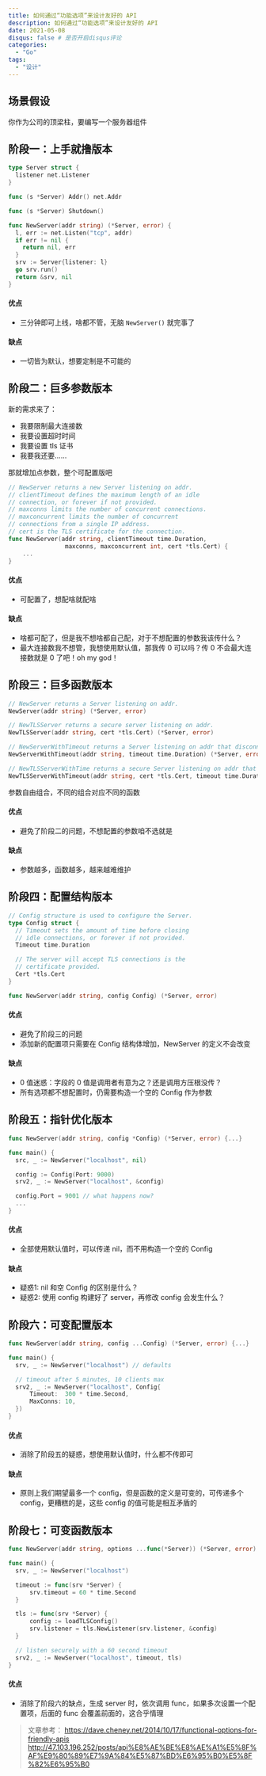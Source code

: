 ```yaml
---
title: 如何通过“功能选项”来设计友好的 API
description: 如何通过“功能选项”来设计友好的 API
date: 2021-05-08
disqus: false # 是否开启disqus评论
categories:
  - "Go"
tags:
  - "设计"
---
```


<!--more-->


## 场景假设
你作为公司的顶梁柱，要编写一个服务器组件

## 阶段一：上手就撸版本
```go
type Server struct {
  listener net.Listener
}

func (s *Server) Addr() net.Addr

func (s *Server) Shutdown()

func NewServer(addr string) (*Server, error) {
  l, err := net.Listen("tcp", addr)
  if err != nil {
    return nil, err
  }
  srv := Server{listener: l}
  go srv.run()
  return &srv, nil
}
```

#### 优点
* 三分钟即可上线，啥都不管，无脑 `NewServer()` 就完事了

#### 缺点
* 一切皆为默认，想要定制是不可能的

## 阶段二：巨多参数版本

新的需求来了：
* 我要限制最大连接数
* 我要设置超时时间
* 我要设置 tls 证书
* 我要我还要......

那就增加点参数，整个可配置版吧
```go
// NewServer returns a new Server listening on addr.
// clientTimeout defines the maximum length of an idle
// connection, or forever if not provided.
// maxconns limits the number of concurrent connections.
// maxconcurrent limits the number of concurrent
// connections from a single IP address.
// cert is the TLS certificate for the connection.
func NewServer(addr string, clientTimeout time.Duration, 
                maxconns, maxconcurrent int, cert *tls.Cert) {
    ...
}
```

#### 优点
* 可配置了，想配啥就配啥

#### 缺点
* 啥都可配了，但是我不想啥都自己配，对于不想配置的参数我该传什么？
* 最大连接数我不想管，我想使用默认值，那我传 0 可以吗？传 0 不会最大连接数就是 0 了吧！oh my  god！

## 阶段三：巨多函数版本
```go
// NewServer returns a Server listening on addr.
NewServer(addr string) (*Server, error)

// NewTLSServer returns a secure server listening on addr.
NewTLSServer(addr string, cert *tls.Cert) (*Server, error)

// NewServerWithTimeout returns a Server listening on addr that disconnects idle clients.
NewServerWithTimeout(addr string, timeout time.Duration) (*Server, error)

// NewTLSServerWithTime returns a secure Server listening on addr that disconnects idle clients.
NewTLSServerWithTimeout(addr string, cert *tls.Cert, timeout time.Duration) (*Server, error)
```
参数自由组合，不同的组合对应不同的函数

#### 优点
* 避免了阶段二的问题，不想配置的参数咱不选就是

#### 缺点
* 参数越多，函数越多，越来越难维护

## 阶段四：配置结构版本
```go
// Config structure is used to configure the Server.
type Config struct {
  // Timeout sets the amount of time before closing
  // idle connections, or forever if not provided.
  Timeout time.Duration

  // The server will accept TLS connections is the
  // certificate provided.
  Cert *tls.Cert
}

func NewServer(addr string, config Config) (*Server, error)
```

#### 优点
* 避免了阶段三的问题
* 添加新的配置项只需要在 Config 结构体增加，NewServer 的定义不会改变

#### 缺点
* 0 值迷惑：字段的 0 值是调用者有意为之？还是调用方压根没传？
* 所有选项都不想配置时，仍需要构造一个空的 Config 作为参数

## 阶段五：指针优化版本
```go
func NewServer(addr string, config *Config) (*Server, error) {...}

func main() {
  src, _ := NewServer("localhost", nil)

  config := Config(Port: 9000)
  srv2, _ := NewServer("localhost", &config)

  config.Port = 9001 // what happens now?
  ...
}
```
#### 优点
* 全部使用默认值时，可以传递 nil，而不用构造一个空的 Config

#### 缺点
* 疑惑1: nil 和空 Config 的区别是什么？
* 疑惑2: 使用 config 构建好了 server，再修改 config 会发生什么？

## 阶段六：可变配置版本
```go
func NewServer(addr string, config ...Config) (*Server, error) {...}

func main() {
  srv, _ := NewServer("localhost") // defaults

  // timeout after 5 minutes, 10 clients max
  srv2, _ := NewServer("localhost", Config{
      Timeout:  300 * time.Second,
      MaxConns: 10,
  })
}
```

#### 优点
* 消除了阶段五的疑惑，想使用默认值时，什么都不传即可

#### 缺点
* 原则上我们期望最多一个 config，但是函数的定义是可变的，可传递多个 config，更糟糕的是，这些 config 的值可能是相互矛盾的

## 阶段七：可变函数版本
```go
func NewServer(addr string, options ...func(*Server)) (*Server, error) {...}

func main() {
  srv, _ := NewServer("localhost")

  timeout := func(srv *Server) {
      srv.timeout = 60 * time.Second
  }

  tls := func(srv *Server) {
      config := loadTLSConfig()
      srv.listener = tls.NewListener(srv.listener, &config)
  }

  // listen securely with a 60 second timeout
  srv2, _ := NewServer("localhost", timeout, tls)
}
```

#### 优点
* 消除了阶段六的缺点，生成 server 时，依次调用  func，如果多次设置一个配置项，后面的 func 会覆盖前面的，这合乎情理

> 文章参考：
https://dave.cheney.net/2014/10/17/functional-options-for-friendly-apis
http://47.103.196.252/posts/api%E8%AE%BE%E8%AE%A1%E5%8F%AF%E9%80%89%E7%9A%84%E5%87%BD%E6%95%B0%E5%8F%82%E6%95%B0
